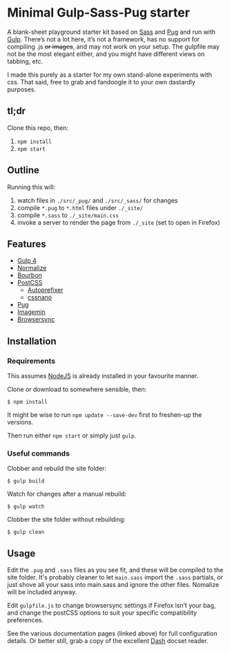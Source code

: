 Minimal Gulp-Sass-Pug starter
==============================================================

A blank-sheet playground starter kit based on [Sass](http://sass-lang.com) and [Pug](https://pugjs.org/) and run with [Gulp](https://gulpjs.com). There’s not a lot here, it’s not a framework, has no support for compiling .js ~~or images~~, and may not work on your setup. The gulpfile may not be the most elegant either, and you might have different views on tabbing, etc.

I made this purely as a starter for my own stand-alone experiments with css. That said, free to grab and fandoogle it to your own dastardly purposes.


## tl;dr

Clone this repo, then:
1. `npm install`
2. `npm start`

## Outline

Running this will:
1. watch files in `./src/_pug/` and `./src/_sass/` for changes
1. compile `*.pug` to `*.html` files under `./_site/`
1. compile `*.sass` to `./_site/main.css`
1. invoke a server to render the page from `./_site` (set to open in Firefox)

## Features

- [Gulp 4](https://gulpjs.com)
- [Normalize](https://necolas.github.io/normalize.css/)
- [Bourbon](https://www.bourbon.io)
- [PostCSS](https://postcss.org)
	- [Autoprefixer](https://github.com/postcss/autoprefixer)
	- [cssnano](https://cssnano.co)
- [Pug](https://pugjs.org/)
- [Imagemin](https://github.com/imagemin/imagemin)
- [Browsersync](https://www.browsersync.io)

## Installation

### Requirements

This assumes [NodeJS](https://nodejs.org/) is already installed in your favourite manner.

Clone or download to somewhere sensible, then:

```
$ npm install
```

It might be wise to run `npm update --save-dev` first to freshen-up the versions.

Then run either `npm start` or simply just `gulp`.

### Useful commands

Clobber and rebuild the site folder:

```
$ gulp build
```

Watch for changes after a manual rebuild:

```
$ gulp watch
```

Clobber the site folder without rebuilding:
```
$ gulp clean
```

## Usage
Edit the `.pug` and `.sass` files as you see fit, and these will be compiled to the site folder. It's probably cleaner to let `main.sass` import the `.sass` partials, or just shove all your sass into main.sass and ignore the other files. Nomalize will be included anyway.

Edit `gulpfile.js` to change browsersync settings if Firefox isn’t your bag, and change the postCSS options to suit your specific compatibility preferences.

See the various documentation pages (linked above) for full configuration details. Or better still, grab a copy of the excellent [Dash](https://kapeli.com/dash) docset reader.